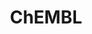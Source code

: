 ---
bigquery: https://console.cloud.google.com/bigquery?p=patents-public-data&d=ebi_chembl&page=dataset
citation: '"The ChEMBL database in 2017." Anna Gaulton, Anne Hersey, Michał Nowotka,
  A Patrícia Bento, Jon Chambers, David Mendez, Prudence Mutowo, Francis Atkinson,
  Louisa J Bellis, Elena Cibrián-Uhalte, Mark Davies, Nathan Dedman, Anneli Karlsson,
  María Paula Magariños, John P Overington, George Papadatos, Ines Smit, Andrew R
  Leach Nucleic acids Research (2017) 45 (Database Issue), D945-D954'
contributors: European Bioinformatics Institute
cost: None
description: ChEMBL Data is a manually curated database of small molecules used in
  drug discovery, including information about existing patented drugs.
documentation: 'schema: https://www.ebi.ac.uk/chembl/db_schema


  '
last_edit: Mon, 04 Apr 2022 19:07:30 GMT
location: https://console.cloud.google.com/marketplace/product/google_patents_public_datasets/chembl
maintained_by: EMBL-EBI, an outstation of European Molecular Biology Laboratory
related_publications: '

  ChEMBL: towards direct deposition of bioassay data.


  Mendez D, Gaulton A, Bento AP, Chambers J, De Veij M, Félix E, Magariños MP, Mosquera
  JF, Mutowo P, Nowotka M, Gordillo-Marañón M, Hunter F, Junco L, Mugumbate G, Rodriguez-Lopez
  M, Atkinson F, Bosc N, Radoux CJ, Segura-Cabrera A, Hersey A, Leach AR.


  — Nucleic Acids Res. 2019; 47(D1):D930-D940. doi: 10.1093/nar/gky1075

  '
schema_fields: '[''alogp'', ''efo_term'', ''site_residues'', ''level3'', ''ref_url'',
  ''homologue'', ''standard_value'', ''activity_id'', ''db_source'', ''assay_tissue'',
  ''orig_description'', ''ref_type'', ''path'', ''last_page'', ''assay_strain'', ''molecule_type'',
  ''first_in_class'', ''pathway_key'', ''standard_relation'', ''patent_use_code'',
  ''relationship_type'', ''compd_id'', ''mesh_heading'', ''stat'', ''mol_frac_id'',
  ''class_type'', ''potential_duplicate'', ''journal'', ''curation_comment'', ''who_extra'',
  ''isoform'', ''standard_flag'', ''l8'', ''drugind_id'', ''cpd_str_alert_id'', ''cx_logd'',
  ''variant_id'', ''parent_id'', ''db_version'', ''usan_stem_definition'', ''chembl_id'',
  ''mc_target_accession'', ''tid'', ''compound_name'', ''caloha_id'', ''dosed_ingredient'',
  ''as_id'', ''version'', ''alert_name'', ''data_validity_comment'', ''src_assay_id'',
  ''target_type'', ''usan_stem_id'', ''helm_notation'', ''comments'', ''doc_type'',
  ''indication_class'', ''warning_description'', ''parent_molregno'', ''sei'', ''tid_fixed'',
  ''product_id'', ''parameter_type'', ''acd_logd'', ''usan_substem'', ''topical'',
  ''bto_id'', ''molfile'', ''patent_expire_date'', ''priority'', ''who_name'', ''relationship_desc'',
  ''action_type'', ''active_ingredient'', ''max_phase_for_ind'', ''acd_most_apka'',
  ''withdrawn_reason'', ''publication_number'', ''efo_id'', ''result_flag'', ''l5'',
  ''ddd_units'', ''active_molregno'', ''domain_type'', ''stem'', ''num_alerts'', ''rtb'',
  ''subgroup'', ''mc_target_type'', ''therapeutic_flag'', ''mw_monoisotopic'', ''assay_class_id'',
  ''pathway_id'', ''standard_inchi'', ''mutation'', ''upper_value'', ''ddd_admr'',
  ''canonical_smiles'', ''warning_id'', ''bao_endpoint'', ''res_stem_id'', ''activity_count'',
  ''assay_test_type'', ''site_name'', ''selectivity_comment'', ''cx_most_apka'', ''disease_efficacy'',
  ''cx_logp'', ''definition'', ''tax_id'', ''normal_range_max'', ''trade_name'', ''relationship'',
  ''cellosaurus_id'', ''mechanism_comment'', ''title'', ''acd_most_bpka'', ''full_molformula'',
  ''ingredient'', ''compsyn_id'', ''class_level'', ''qed_weighted'', ''co_stem_id'',
  ''ro3_pass'', ''warning_country'', ''aidx'', ''lle'', ''hrac_class_id'', ''route'',
  ''l6'', ''mol_atc_id'', ''name'', ''l7'', ''downgraded'', ''comp_go_id'', ''organism'',
  ''pubmed_id'', ''cell_description'', ''cidx'', ''mesh_id'', ''syn_type'', ''assay_param_id'',
  ''irac_class_id'', ''src_compound_id'', ''num_ro5_violations'', ''short_name'',
  ''prod_pat_id'', ''mecref_id'', ''qudt_units'', ''standard_type'', ''le'', ''cx_most_bpka'',
  ''bao_format'', ''parameter_value'', ''prediction_method'', ''sequence'', ''domain_id'',
  ''standard_inchi_key'', ''frac_code'', ''mechanism_of_action'', ''related_tid'',
  ''met_conversion'', ''text_value'', ''tissue_id'', ''direct_interaction'', ''level4_description'',
  ''protclasssyn_id'', ''uberon_id'', ''entity_type'', ''assay_desc'', ''doi'', ''abstract'',
  ''description'', ''sequence_md5sum'', ''withdrawn_year'', ''annotation'', ''mc_target_name'',
  ''ddd_comment'', ''strength'', ''species_group_flag'', ''published_units'', ''approval_date'',
  ''hbd_lipinski'', ''compound_key'', ''molecular_mechanism'', ''indref_id'', ''warnref_id'',
  ''creation_date'', ''polymer_flag'', ''assay_subcellular_fraction'', ''cell_source_tissue'',
  ''mol_irac_id'', ''level2_description'', ''updated_by'', ''cl_lincs_id'', ''alert_id'',
  ''bao_id'', ''research_stem'', ''drug_product_flag'', ''pchembl_value'', ''l1'',
  ''parent_type'', ''hba_lipinski'', ''actsm_id'', ''structure_type'', ''ap_id'',
  ''dosage_form'', ''published_type'', ''aromatic_rings'', ''log_id'', ''assay_organism'',
  ''ddd_id'', ''l3'', ''targcomp_id'', ''units'', ''component_type'', ''enzyme_name'',
  ''major_class'', ''protein_class_synonym'', ''warning_type'', ''tbl'', ''activity_comment'',
  ''hba'', ''normal_range_min'', ''value'', ''aspect'', ''issue'', ''ref_id'', ''company'',
  ''set_name'', ''src_description'', ''bei'', ''psa'', ''site_id'', ''patent_id'',
  ''prodrug'', ''component_synonym'', ''published_relation'', ''previous_company'',
  ''protein_class_desc'', ''cell_ontology_id'', ''frac_class_id'', ''doc_id'', ''start_position'',
  ''metref_id'', ''binding_site_comment'', ''target_mapping'', ''record_id'', ''heavy_atoms'',
  ''pref_name'', ''metabolite_record_id'', ''molecular_species'', ''alert_set_id'',
  ''black_box_warning'', ''applicant_full_name'', ''standard_text_value'', ''substrate_record_id'',
  ''assay_category'', ''parenteral'', ''end_position'', ''atc_code'', ''updated_on'',
  ''met_comment'', ''formulation_id'', ''standard_units'', ''confidence'', ''accession'',
  ''std_act_id'', ''hrac_code'', ''oral'', ''src_id'', ''max_phase'', ''cell_source_tax_id'',
  ''stem_class'', ''nda_type'', ''confidence_score'', ''irac_code'', ''synonyms'',
  ''level4'', ''chebi_par_id'', ''job_id'', ''availability_type'', ''source'', ''domain_name'',
  ''target_desc'', ''status'', ''src_short_name'', ''type'', ''assay_source'', ''go_id'',
  ''ass_cls_map_id'', ''country'', ''authors'', ''patent_no'', ''level1'', ''component_id'',
  ''level5'', ''idx'', ''cell_name'', ''domain_description'', ''toid'', ''full_mwt'',
  ''drug_record_id'', ''mw_freebase'', ''entity_id'', ''level2'', ''smarts'', ''natural_product'',
  ''sitecomp_id'', ''warning_year'', ''biocomp_id'', ''cell_id'', ''warning_class'',
  ''withdrawn_class'', ''ad_type'', ''submission_date'', ''first_page'', ''parent_go_id'',
  ''published_value'', ''curated_by'', ''assay_type'', ''cell_source_organism'', ''assay_cell_type'',
  ''uo_units'', ''drug_substance_flag'', ''inorganic_flag'', ''comp_class_id'', ''label'',
  ''targrel_id'', ''smid'', ''ridx'', ''oc_id'', ''relation'', ''rgid'', ''protein_class_id'',
  ''molregno'', ''usan_stem'', ''num_lipinski_ro5_violations'', ''chirality'', ''clo_id'',
  ''source_domain_id'', ''innovator_company'', ''mc_organism'', ''molsyn_id'', ''acd_logp'',
  ''volume'', ''ddd_value'', ''met_id'', ''assay_id'', ''year'', ''usan_year'', ''withdrawn_country'',
  ''withdrawn_flag'', ''predbind_id'', ''level1_description'', ''l2'', ''assay_tax_id'',
  ''enzyme_tid'', ''mec_id'', ''level3_description'', ''hbd'', ''delist_flag'', ''mol_hrac_id'',
  ''standard_upper_value'', ''last_active'', ''mc_tax_id'', ''first_approval'', ''l4'']'
shortname: chembl
tags:
- biotechnology
- health
- chemical
- bioinformatics
- medical
terms_of_use: CC BY-SA 3.0
title: ChEMBL
uuid: e232a192-965c-4ec9-904c-155b6dfe56c5
---